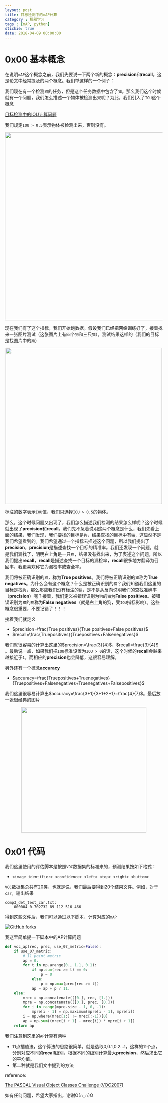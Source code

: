 ```yaml
---
layout: post
title: 目标检测中的mAP计算
category : 机器学习
tags : [mAP, python]
stickie: true
date: 2018-04-09 00:00:00
---
```


# 0x00 基本概念

在说明`mAP`这个概念之前，我们先要说一下两个新的概念：**precision**和**recall**。这是论文中经常提及的两个概念。我们举这样的一个例子：

我们现在有一个检测`狗`的任务，但是这个任务数据中包含了`猫`。那么我们这个时候就有一个问题，我们怎么描述一个物体被检测出来呢？为此，我们引入了`IOU`这个概念

[目标检测中的IOU计算问题](https://blog.csdn.net/qq_17550379/article/details/78815637)

我们规定`IOU > 0.5`表示物体被检测出来，否则没有。

<center class="half">
    <img src="https://raw.githubusercontent.com/wiki/luliyucoordinate/ImageBed/mAP/2019_6_25_1.jpg" width="600">
</center>


现在我们有了这个指标，我们开始跑数据。假设我们已经把网络训练好了，接着找来一张图片测试（这张图片上有四个`狗`和三只`猫`），测试结果这样的（我们的目标是找图片中的`狗`）

<center class="half">
    <img src="https://raw.githubusercontent.com/wiki/luliyucoordinate/ImageBed/mAP/2019_6_25_2.jpg" width="500">
</center>

标注的数字表示`IOU`值，我们只选择`IOU > 0.5`的物体。

那么，这个时候问题又出现了，我们怎么描述我们检测的结果怎么样呢？这个时候就出现了**precision**和**recall**。我们先不急着说明这两个概念是什么，我们先看上面的结果，我们发现，我们要找的目标是`狗`，结果查找的目标中有`猫`，这显然不是我们希望看到的。我们希望通过一个指标去描述这个问题，所以我们提出了**precision**，**precision**是描述查找一个目标的精准率。我们还发现一个问题，就是我们漏找了，明明右上角是一只`狗`，结果没有找出来，为了表述这个问题，所以我们提出**recall**，**recall**是描述查找一个目标的漏检率，**recall**很多地方翻译为召回率，我更喜欢称它为漏检率或查全率。

我们将被正确识别的`狗`，称为**True positives**。我们将被正确识别的`猫`称为**True negatives**。为什么会有这个概念？什么是被正确识别的`猫`？我们知道我们这里的目标是找`狗`，那么那些我们没有标注的`猫`，是不是从反向说明我们的查找准确率（**precision**）呢？接着，我们定义被错误识别为`狗`的`猫`为**False positives**。被错误识别为`猫`的`狗`称为**False negatives**（就是右上角的狗，受`IOU`指标影响）。这些概念很重要，不要记错了！！！

接着我们就定义

- $precision=\frac{True positives}{True positives+False positives}$
- $recall=\frac{Truepositives}{Truepositives+Falsenegatives}$

我们就很容易的计算出这里的$precision=\frac{3}{4}$，$recall=\frac{3}{4}$ 。最后说一点，如果我们把`IOU`标准设置为`IOU > 0`的话，这个时候的**recall**会越来越接近于`1`，而相应的**precision**也会降低，这很容易理解。

另外还有一个概念**accuracy**

- $accuracy=\frac{Truepositives+Truenegatives}{Truepositives+Falsenegatives+Truenegatives+Falsepositives}$

我们这里很容易计算出$accuracy=\frac{3+1}{3+1+2+1}=\frac{4}{7}$。最后放一张很经典的图片

<center class="half">
    <img src="https://raw.githubusercontent.com/wiki/luliyucoordinate/ImageBed/mAP/2019_6_25_3.jpg" width="400">
</center>

# 0x01 代码

我们这里使用的评估脚本是按照`VOC`数据集的标准来的，预测结果按如下格式：

- `<image identifier> <confidence> <left> <top> <right> <buttom>`

`VOC`数据集总共有20类，也就是说，我们最后要得到20个结果文件。例如，对于`car`，输出结果

```
comp3_det_test_car.txt:
	000004 0.702732 89 112 516 466
```

得到这些文件后，我们可以通过以下脚本，计算对应的`mAP`

[![GitHub forks](https://img.shields.io/github/forks/badges/shields.svg?style=social&label=Fork)](https://github.com/luliyucoordinate/eval_voc)

我这里简单提一下脚本中的AP计算问题

```python
def voc_ap(rec, prec, use_07_metric=False):
    if use_07_metric:
        # 11 point metric
        ap = 0.
        for t in np.arange(0., 1.1, 0.1):
            if np.sum(rec >= t) == 0:
                p = 0
            else:
                p = np.max(prec[rec >= t])
            ap = ap + p / 11.
    else:
        mrec = np.concatenate(([0.], rec, [1.]))
        mpre = np.concatenate(([0.], prec, [0.]))
        for i in range(mpre.size - 1, 0, -1):
            mpre[i - 1] = np.maximum(mpre[i - 1], mpre[i])
        i = np.where(mrec[1:] != mrec[:-1])[0]
        ap = np.sum((mrec[i + 1] - mrec[i]) * mpre[i + 1])
    return ap
```

我们注意到这里的`AP`计算有两种

- 11点插值法，这个算法的思路很简单。就是选取0,0.1,0.2...1，这样的11个点，分别对应不同的**recall**级别，根据不同的级别计算最大**precision**，然后求出它的平均值。
- 第二种就是我们文中提到的方法

reference:

[The PASCAL Visual Object Classes Challenge (VOC2007)](http://www.pascal-network.org/challenges/VOC/voc2007/index.html)

如有任何问题，希望大家指出，谢谢O(∩_∩)O